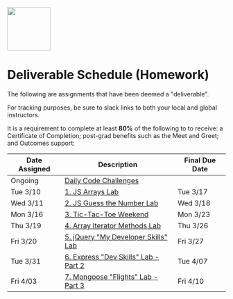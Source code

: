 <img src="https://i.imgur.com/2y0Lyzy.png" height="100">

# Deliverable Schedule (Homework)

The following are assignments that have been deemed a "deliverable".

For tracking purposes, be sure to slack links to both your local and global instructors.

It is a requirement to complete at least **80%** of the following to to receive: a Certificate of Completion; post-grad benefits such as the Meet and Greet; and Outcomes support:

|Date Assigned|Description| Final Due Date |
|---|---|---|
|Ongoing|[Daily Code Challenges](https://git.generalassemb.ly/SEI/js-code-challenges)| |
|Tue 3/10|[1. JS Arrays Lab](https://git.generalassemb.ly/SEI/dt-71/blob/master/units/1_front_end/w01/d2/04-js-arrays-lab.md)| Tue 3/17 |
|Wed 3/11|[2. JS Guess the Number Lab](https://git.generalassemb.ly/SEI/dt-71/blob/master/units/1_front_end/w01/d3/04-js-objects-lab.md)| Wed 3/18 |
|Mon 3/16|[3. Tic-Tac-Toe Weekend](https://git.generalassemb.ly/SEI/dt-71/tree/master/units/1_front_end/w02/d1/tic-tac-toe-weekend)| Mon 3/23 |
|Thu 3/19|[4. Array Iterator Methods Lab](https://git.generalassemb.ly/SEI/dt-71/blob/master/units/1_front_end/w02/d4/02-array-methods-lab.md)| Thu 3/26 |
|Fri 3/20|[5. jQuery "My Developer Skills" Lab](https://git.generalassemb.ly/SEI/dt-71/blob/master/units/1_front_end/w02/d5/04-jquery-lab.md)| Fri 3/27 |
|Tue 3/31|[6. Express "Dev Skills" Lab - Part 2](https://git.generalassemb.ly/SEI/dt-71/blob/master/units/2_full_stack/w04/d2/04-dev-skills-lab-part-2.md)| Tue 4/07 |
|Fri 4/03|[7. Mongoose "Flights" Lab - Part 3](https://git.generalassemb.ly/SEI/dt-71/blob/master/units/2_full_stack/w04/d5/mongoose-flights-lab-part-3.md)| Fri 4/10 |